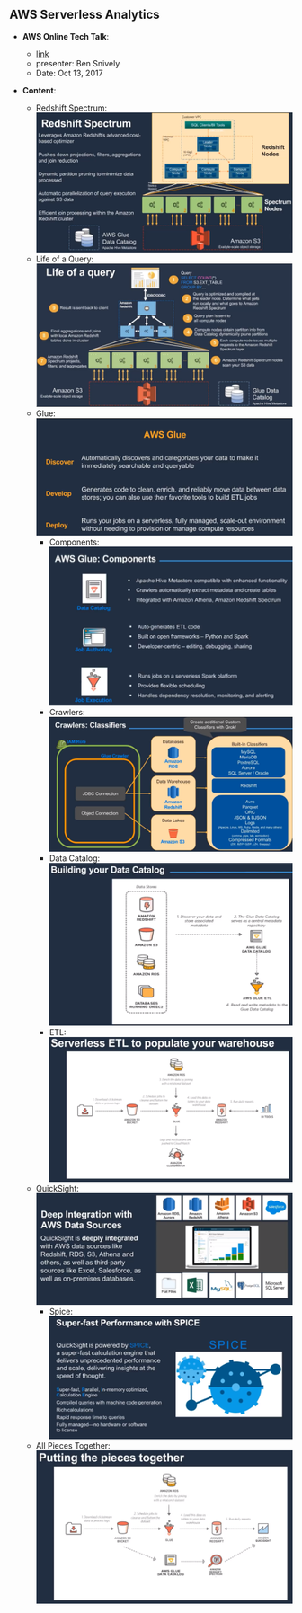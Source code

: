 
## **AWS Serverless Analytics**

- **AWS Online Tech Talk**:
    - [link](https://www.youtube.com/watch?v=fORJ6y572gs)
    - presenter: Ben Snively
    - Date: Oct 13, 2017

- **Content**:
    - Redshift Spectrum: ![](images/redshift_spectrum.png)
    - Life of a Query: ![](images/spectrum_life_of_a_query.png)
    - Glue: ![](images/glue.png)
        - Components: ![](images/glue_components.png)
        - Crawlers: ![](images/glue_crawlers_classifiers.png)
        - Data Catalog: ![](images/glue_data_catalog.png)
        - ETL: ![](images/glue_ETL_serverless.png)
    - QuickSight: ![](images/quicksight_integration.png)
        - Spice: ![](images/quicksight_spice.png)
    - All Pieces Together: ![](images/glue_pices_together.png)